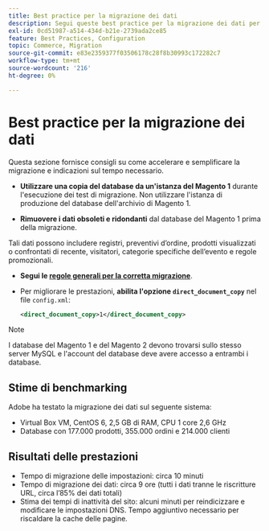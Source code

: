 ```yaml
---
title: Best practice per la migrazione dei dati
description: Segui queste best practice per la migrazione dei dati per garantire un aggiornamento corretto dal Magento 1 al Magento 2.
exl-id: 0cd51987-a514-434d-b21e-2739ada2ce85
feature: Best Practices, Configuration
topic: Commerce, Migration
source-git-commit: e83e2359377f03506178c28f8b30993c172282c7
workflow-type: tm+mt
source-wordcount: '216'
ht-degree: 0%

---
```


# Best practice per la migrazione dei dati

Questa sezione fornisce consigli su come accelerare e semplificare la migrazione e indicazioni sul tempo necessario.

* **Utilizzare una copia del database da un&#39;istanza del Magento 1** durante l&#39;esecuzione dei test di migrazione. Non utilizzare l&#39;istanza di produzione del database dell&#39;archivio di Magento 1.

* **Rimuovere i dati obsoleti e ridondanti** dal database del Magento 1 prima della migrazione.

Tali dati possono includere registri, preventivi d’ordine, prodotti visualizzati o confrontati di recente, visitatori, categorie specifiche dell’evento e regole promozionali.

* **Segui le [regole generali per la corretta migrazione](migrate-data/overview.md#migration-overview)**.

* Per migliorare le prestazioni, **abilita l&#39;opzione `direct_document_copy`** nel file `config.xml`:

  ```xml
  <direct_document_copy>1</direct_document_copy>
  ```

>[!NOTE]
>
>I database del Magento 1 e del Magento 2 devono trovarsi sullo stesso server MySQL e l&#39;account del database deve avere accesso a entrambi i database.

## Stime di benchmarking

Adobe ha testato la migrazione dei dati sul seguente sistema:

* Virtual Box VM, CentOS 6, 2,5 GB di RAM, CPU 1 core 2,6 GHz
* Database con 177.000 prodotti, 355.000 ordini e 214.000 clienti

## Risultati delle prestazioni

* Tempo di migrazione delle impostazioni: circa 10 minuti
* Tempo di migrazione dei dati: circa 9 ore (tutti i dati tranne le riscritture URL, circa l’85% dei dati totali)
* Stima dei tempi di inattività del sito: alcuni minuti per reindicizzare e modificare le impostazioni DNS. Tempo aggiuntivo necessario per riscaldare la cache delle pagine.

